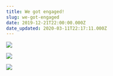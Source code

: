 ```yaml
---
title: We got engaged!
slug: we-got-engaged
date: 2019-12-21T22:00:00.000Z
date_updated: 2020-03-11T22:17:11.000Z
---
```


![](/content/images/2019/12/Rp-KMCTeRaWdi62b5VufMg_thumb_9686-1.jpg)

![](/content/images/2019/12/PVt-knyMQSuAnCJxcqajbg_thumb_9683-1.jpg)

![](/content/images/2019/12/83RZHGBcRrikHetQyUGpxw_thumb_9689.jpg)
